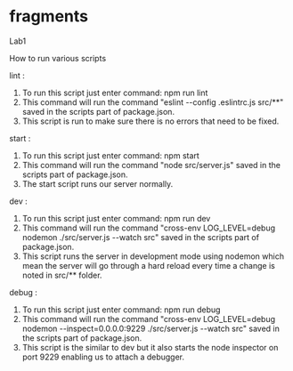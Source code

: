 # fragments

Lab1

How to run various scripts

lint :

1. To run this script just enter command: npm run lint
2. This command will run the command "eslint --config .eslintrc.js src/\*\*" saved in the scripts part of package.json.
3. This script is run to make sure there is no errors that need to be fixed.

start :

1. To run this script just enter command: npm start
2. This command will run the command "node src/server.js" saved in the scripts part of package.json.
3. The start script runs our server normally.

dev :

1. To run this script just enter command: npm run dev
2. This command will run the command "cross-env LOG_LEVEL=debug nodemon ./src/server.js --watch src" saved in the scripts part of package.json.
3. This script runs the server in development mode using nodemon which mean the server will go through a hard reload every time a change is noted in src/\*\* folder.

debug :

1. To run this script just enter command: npm run debug
2. This command will run the command "cross-env LOG_LEVEL=debug nodemon --inspect=0.0.0.0:9229 ./src/server.js --watch src" saved in the scripts part of package.json.
3. This script is the similar to dev but it also starts the node inspector on port 9229 enabling us to attach a debugger.
